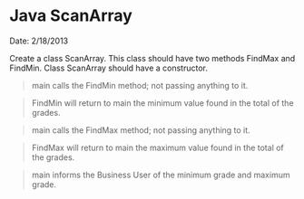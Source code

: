 # Java ScanArray
Date: 2/18/2013

Create a class ScanArray. 
This class should have two methods FindMax and FindMin. 
Class ScanArray  should  have  a  constructor.

 >  main  calls the  FindMin   method;  not  passing  anything  to  it.
 
 >  FindMin  will  return  to  main  the  minimum  value  found  in  the  total  of  the  grades.
 
 >  main  calls  the  FindMax  method;  not  passing  anything  to  it.
 
 >  FindMax  will  return  to  main  the  maximum  value  found  in  the  total  of  the  grades.
 
 >  main  informs  the  Business User  of  the  minimum  grade  and  maximum  grade.
